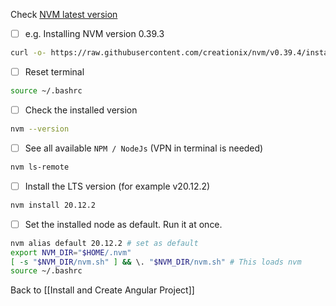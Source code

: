 Check [NVM latest version](https://github.com/nvm-sh/nvm/releases)

- [ ] e.g. Installing NVM version 0.39.3
```bash
curl -o- https://raw.githubusercontent.com/creationix/nvm/v0.39.4/install.sh | bash
```
- [ ] Reset terminal
```bash
source ~/.bashrc
```
- [ ] Check the installed version
```bash
nvm --version
```
- [ ] See all available `NPM / NodeJs` (VPN in terminal is needed)
```bash
nvm ls-remote
```
- [ ] Install the LTS version (for example v20.12.2)
```bash
nvm install 20.12.2
```
- [ ] Set the installed node as default. Run it at once.
```bash
nvm alias default 20.12.2 # set as default
export NVM_DIR="$HOME/.nvm"
[ -s "$NVM_DIR/nvm.sh" ] && \. "$NVM_DIR/nvm.sh" # This loads nvm
source ~/.bashrc
```



Back to [[Install and Create Angular Project]]
